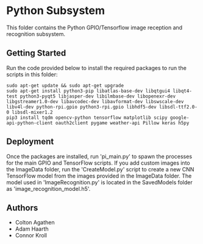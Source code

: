 # Python Subsystem
This folder contains the Python GPIO/Tensorflow image reception and recognition subsystem.

## Getting Started
Run the code provided below to install the required packages to run the scripts in this folder:
```
sudo apt-get update && sudo apt-get upgrade
sudo apt-get install python3-pip libatlas-base-dev libqtgui4 libqt4-test python3-pyqt5 libjasper-dev libilmbase-dev libopenexr-dev libgstreamer1.0-dev libavcodec-dev libavformat-dev libswscale-dev libv4l-dev python-rpi.gpio python3-rpi.gpio libhdf5-dev libsdl-ttf2.0-0 libsdl-mixer1.2
pip3 install tqdm opencv-python tensorflow matplotlib scipy google-api-python-client oauth2client pygame weather-api Pillow keras h5py
```

## Deployment
Once the packages are installed, run 'pi_main.py' to spawn the processes for the main GPIO and TensorFlow scripts. 
If you add custom images into the ImageData folder, run the 'CreateModel.py' script to create a new CNN 
TensorFlow model from the images provided in the ImageData folder. The model used in 'ImageRecognition.py' 
is located in the SavedModels folder as 'image_recognition_model.h5'.

## Authors
* Colton Agathen
* Adam Haarth
* Connor Kroll
